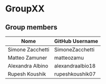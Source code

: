 # GroupXX

## Group members

| Nome | GitHub Username |
|------|----------------|
| Simone Zacchetti | SimoneZacchetti |
| Matteo Zamuner | matteozamu |
| Alexandra Albino | alexandraalbio18 |
| Rupesh Koushik | rupeshkoushik07 |

